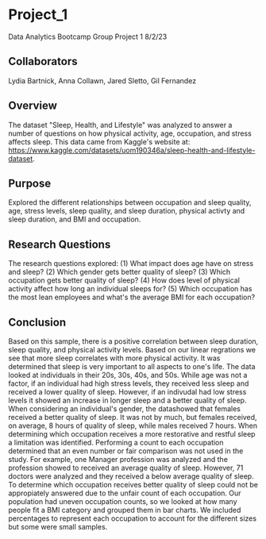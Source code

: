 # Project_1
Data Analytics Bootcamp
Group Project 1
8/2/23

## Collaborators
Lydia Bartnick, Anna Collawn, Jared Sletto, Gil Fernandez

## Overview
The dataset "Sleep, Health, and Lifestyle" was analyzed to answer a number of questions on how physical activity, age, occupation, and stress affects sleep. This data came from Kaggle's website at: https://www.kaggle.com/datasets/uom190346a/sleep-health-and-lifestyle-dataset.
## Purpose
Explored the different relationships between occupation and sleep quality, age, stress levels, sleep quality, and sleep duration, physical activty and sleep duration, and BMI and occupation.
## Research Questions
The research questions explored:
    (1) What impact does age have on stress and sleep?
    (2) Which gender gets better quality of sleep?
    (3) Which occupation gets better quality of sleep?
    (4) How does level of physical activity affect how long an individual sleeps for?
    (5) Which occupation has the most lean employees and what's the average BMI for each occupation?

## Conclusion
Based on this sample, there is a positive correlation between sleep duration, sleep quality, and physical activity levels. Based on our linear regrations we see that more sleep correlates with more physical activity. 
It was determined that sleep is very important to all aspects to one's life. The data looked at individuals in their 20s, 30s, 40s, and 50s. While age was not a factor, if an individual had high stress levels, they received less sleep and received a lower quality of sleep. However, if an indivudal had low stress levels it showed an increase in longer sleep and a better quality of sleep. 
When considering an individual's gender, the datashowed that females received a better quality of sleep. It was not by much, but females received, on average, 8 hours of quality of sleep, while males received 7 hours. When determining which occupation receives a more restorative and restful sleep a limitation was identified. Performing a count to each occupation determined that an even number or fair comparison was not used in the study. For example, one Manager profession was analyzed and the profession showed to received an average quality of sleep. However, 71 doctors were analyzed and they received a below average quality of sleep. To determine which occupation receives better quality of sleep could not be appropiately answered due to the unfair count of each occupation. 
Our population had uneven occupation counts, so we looked at how many people fit a BMI category and grouped them in bar charts. We included percentages to represent each occupation to account for the different sizes but some were small samples.
